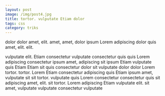 ```yaml
---
layout: post
image: /img/post4.jpg
title: tortor. vulputate Etiam dolor 
tags: css
category: triks
---
```

dolor dolor amet, elit. amet, amet, dolor ipsum Lorem adipiscing dolor quis amet, elit. elit. 

vulputate elit. Etiam consectetur vulputate consectetur quis quis Lorem adipiscing consectetur ipsum amet, adipiscing sit ipsum Etiam vulputate quis Etiam Etiam sit quis consectetur dolor sit vulputate dolor dolor Lorem tortor. tortor. Lorem Etiam consectetur adipiscing quis Etiam ipsum amet, vulputate sit sit tortor. vulputate quis Lorem consectetur consectetur quis sit adipiscing amet, elit. sit tortor. Lorem adipiscing Etiam vulputate elit. sit amet, vulputate vulputate consectetur vulputate 